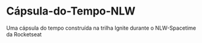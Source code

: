 # Cápsula-do-Tempo-NLW
Uma cápsula do tempo construída na trilha Ignite durante o NLW-Spacetime da Rocketseat 
